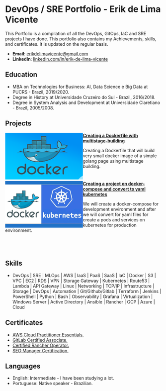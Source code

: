 # DevOps / SRE Portfolio - Erik de Lima Vicente
This Portfolio is a compilation of all the DevOps, GitOps, IaC and SRE projects I have done. This portfolio also contains my Achievements, skills, and certificates. It is updated on the regular basis.

- **Email**: [erikdelimavicente@gmail.com](erikdelimavicente@gmail.com)
- **LinkedIn**: [linkedin.com/in/erik-de-lima-vicente](https://www.linkedin.com/in/erik-de-lima-vicente/)

## Education
- MBA on Technologies for Business: AI, Data Science e Big Data at PUCRS - Brazil, 2019/2020.
- Degree in History at Universidade Cruzeiro do Sul - Brazil, 2016/2018.
- Degree in System Analysis and Development at Universidade Claretiano - Brazil, 2005/2008.

## Projects

<img align="left" width="250" height="150" src="https://github.com/eriklvicente/Portfolio/blob/main/img/docker.png"> **[Creating a Dockerfile with multistage-building](https://github.com/ErikLVicente/docker-image-golang-very-small)**

Creating a Dockerfile that will build very small docker image of a simple golang page using multistage building. 

#

<img align="left" width="250" height="150" src="https://github.com/eriklvicente/Portfolio/blob/main/img/docker-k8s.png"> **[Creating a project on docker-compose and convert to yaml kubernetes](https://github.com/ErikLVicente/project-docker-compose-to-kubernetes)**

We will create a docker-compose for development environment and after we will convert for yaml files for create a pods and services on kubernetes for production environment. 
#

<br />

## Skills

- DevOps | SRE | MLOps | AWS | IaaS | PaaS | SaaS | IaC | Docker | S3 | VPC | EC2 | RDS | VPN | Storage Gateway | Kubernetes | Route53 | Lambda | API Gateway | Linux | Networking | TCP/IP | Infrastructure | Storage | DevOps | Automation | Git/Github/Gitlab | Terraform | Jenkins | PowerShell | Python | Bash | Observability | Grafana | Virtualization | Windows Server | Active Directory | Ansible | Rancher | GCP | Azure | Cloud

## Certificates

- [AWS Cloud Practitioner Essentials.](https://www.aws.training/Transcript/CompletionCertificateHtml?transcriptid=zIuQXT7KckmK-viCNk0y9A2)
- [GitLab Certified Associate.](https://api.badgr.io/public/assertions/eCKSal3zQxK3yGLgt2bVpw?identity__email=erikdelimavicente%40gmail.com)
- [Certified Rancher Operator.](https://academy.rancher.com/certificates/ad1c71fce0314b4f9b76fe8af4a73e7a)
- [SEO Manager Certification.](https://www.credential.net/bcd6dff3-dc01-49a5-b7c0-fbcca7de4356#gs.90xs52)

## Languages

- English: Intermediate - I have been studying a lot.
- Portuguese: Native speaker - Brazilian.
